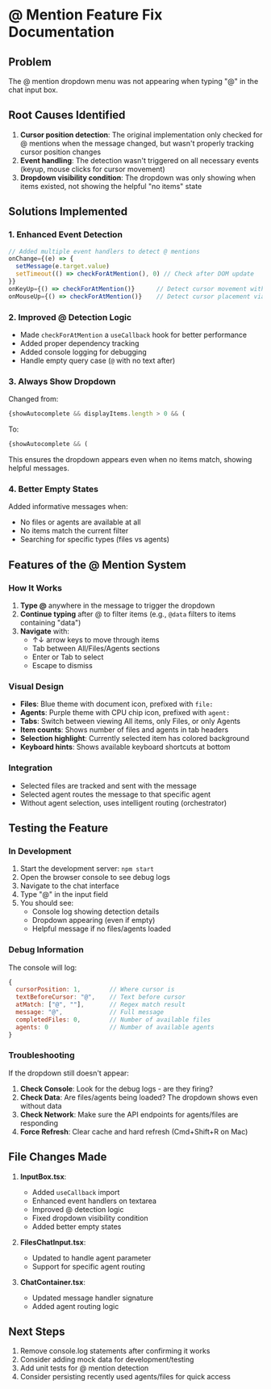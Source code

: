 # @ Mention Feature Fix Documentation

## Problem
The @ mention dropdown menu was not appearing when typing "@" in the chat input box.

## Root Causes Identified
1. **Cursor position detection**: The original implementation only checked for @ mentions when the message changed, but wasn't properly tracking cursor position changes
2. **Event handling**: The detection wasn't triggered on all necessary events (keyup, mouse clicks for cursor movement)
3. **Dropdown visibility condition**: The dropdown was only showing when items existed, not showing the helpful "no items" state

## Solutions Implemented

### 1. Enhanced Event Detection
```typescript
// Added multiple event handlers to detect @ mentions
onChange={(e) => {
  setMessage(e.target.value)
  setTimeout(() => checkForAtMention(), 0) // Check after DOM update
}}
onKeyUp={() => checkForAtMention()}      // Detect cursor movement with arrows
onMouseUp={() => checkForAtMention()}    // Detect cursor placement via click
```

### 2. Improved @ Detection Logic
- Made `checkForAtMention` a `useCallback` hook for better performance
- Added proper dependency tracking
- Added console logging for debugging
- Handle empty query case (`@` with no text after)

### 3. Always Show Dropdown
Changed from:
```typescript
{showAutocomplete && displayItems.length > 0 && (
```
To:
```typescript
{showAutocomplete && (
```
This ensures the dropdown appears even when no items match, showing helpful messages.

### 4. Better Empty States
Added informative messages when:
- No files or agents are available at all
- No items match the current filter
- Searching for specific types (files vs agents)

## Features of the @ Mention System

### How It Works
1. **Type @** anywhere in the message to trigger the dropdown
2. **Continue typing** after @ to filter items (e.g., `@data` filters to items containing "data")
3. **Navigate** with:
   - ↑↓ arrow keys to move through items
   - Tab between All/Files/Agents sections
   - Enter or Tab to select
   - Escape to dismiss

### Visual Design
- **Files**: Blue theme with document icon, prefixed with `file:`
- **Agents**: Purple theme with CPU chip icon, prefixed with `agent:`
- **Tabs**: Switch between viewing All items, only Files, or only Agents
- **Item counts**: Shows number of files and agents in tab headers
- **Selection highlight**: Currently selected item has colored background
- **Keyboard hints**: Shows available keyboard shortcuts at bottom

### Integration
- Selected files are tracked and sent with the message
- Selected agent routes the message to that specific agent
- Without agent selection, uses intelligent routing (orchestrator)

## Testing the Feature

### In Development
1. Start the development server: `npm start`
2. Open the browser console to see debug logs
3. Navigate to the chat interface
4. Type "@" in the input field
5. You should see:
   - Console log showing detection details
   - Dropdown appearing (even if empty)
   - Helpful message if no files/agents loaded

### Debug Information
The console will log:
```javascript
{
  cursorPosition: 1,        // Where cursor is
  textBeforeCursor: "@",    // Text before cursor
  atMatch: ["@", ""],       // Regex match result
  message: "@",             // Full message
  completedFiles: 0,        // Number of available files
  agents: 0                 // Number of available agents
}
```

### Troubleshooting
If the dropdown still doesn't appear:
1. **Check Console**: Look for the debug logs - are they firing?
2. **Check Data**: Are files/agents being loaded? The dropdown shows even without data
3. **Check Network**: Make sure the API endpoints for agents/files are responding
4. **Force Refresh**: Clear cache and hard refresh (Cmd+Shift+R on Mac)

## File Changes Made
1. **InputBox.tsx**:
   - Added `useCallback` import
   - Enhanced event handlers on textarea
   - Improved @ detection logic
   - Fixed dropdown visibility condition
   - Added better empty states

2. **FilesChatInput.tsx**:
   - Updated to handle agent parameter
   - Support for specific agent routing

3. **ChatContainer.tsx**:
   - Updated message handler signature
   - Added agent routing logic

## Next Steps
1. Remove console.log statements after confirming it works
2. Consider adding mock data for development/testing
3. Add unit tests for @ mention detection
4. Consider persisting recently used agents/files for quick access
